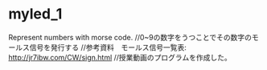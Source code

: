 # myled_1
Represent numbers with morse code.
//0~9の数字をうつことでその数字のモールス信号を発行する
//参考資料　モールス信号一覧表: http://jr7ibw.com/CW/sign.html
//授業動画のプログラムを作成した。
